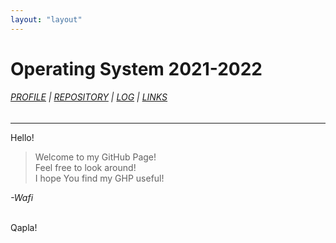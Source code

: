 ```yaml
---
layout: "layout"
---
```


# Operating System 2021-2022
###### [PROFILE](https://github.com/mahdiwafi) | [REPOSITORY](https://github.com/mahdiwafi/os212) | [LOG](TXT/mylog.txt) | [LINKS](https://mahdiwafi.github.io/os212/LINKS/)
---
Hello!

>Welcome to my GitHub Page! <br>
Feel free to look around! <br>
I hope You find my GHP useful!


_-Wafi_

<br>
Qapla!
